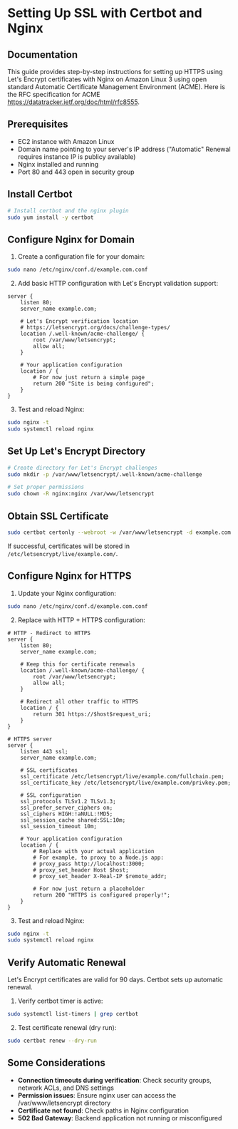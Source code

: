 # Setting Up SSL with Certbot and Nginx

## Documentation

This guide provides step-by-step instructions for setting up HTTPS using Let's Encrypt certificates with Nginx on Amazon Linux 3 using open standard Automatic Certificate Management Environment (ACME). Here is the RFC specification for ACME https://datatracker.ietf.org/doc/html/rfc8555.

## Prerequisites

- EC2 instance with Amazon Linux
- Domain name pointing to your server's IP address ("Automatic" Renewal requires instance IP is publicy available)
- Nginx installed and running
- Port 80 and 443 open in security group

## Install Certbot

```bash
# Install certbot and the nginx plugin
sudo yum install -y certbot
```

## Configure Nginx for Domain

1. Create a configuration file for your domain:

```bash
sudo nano /etc/nginx/conf.d/example.com.conf
```

2. Add basic HTTP configuration with Let's Encrypt validation support:

```nginx
server {
    listen 80;
    server_name example.com;

    # Let's Encrypt verification location
    # https://letsencrypt.org/docs/challenge-types/
    location /.well-known/acme-challenge/ {
        root /var/www/letsencrypt;
        allow all;
    }

    # Your application configuration
    location / {
        # For now just return a simple page
        return 200 "Site is being configured";
    }
}
```

3. Test and reload Nginx:

```bash
sudo nginx -t
sudo systemctl reload nginx
```

## Set Up Let's Encrypt Directory

```bash
# Create directory for Let's Encrypt challenges
sudo mkdir -p /var/www/letsencrypt/.well-known/acme-challenge

# Set proper permissions
sudo chown -R nginx:nginx /var/www/letsencrypt
```

## Obtain SSL Certificate

```bash
sudo certbot certonly --webroot -w /var/www/letsencrypt -d example.com
```

If successful, certificates will be stored in `/etc/letsencrypt/live/example.com/`.

## Configure Nginx for HTTPS

1. Update your Nginx configuration:

```bash
sudo nano /etc/nginx/conf.d/example.com.conf
```

2. Replace with HTTP + HTTPS configuration:

```nginx
# HTTP - Redirect to HTTPS
server {
    listen 80;
    server_name example.com;

    # Keep this for certificate renewals
    location /.well-known/acme-challenge/ {
        root /var/www/letsencrypt;
        allow all;
    }

    # Redirect all other traffic to HTTPS
    location / {
        return 301 https://$host$request_uri;
    }
}

# HTTPS server
server {
    listen 443 ssl;
    server_name example.com;

    # SSL certificates
    ssl_certificate /etc/letsencrypt/live/example.com/fullchain.pem;
    ssl_certificate_key /etc/letsencrypt/live/example.com/privkey.pem;

    # SSL configuration
    ssl_protocols TLSv1.2 TLSv1.3;
    ssl_prefer_server_ciphers on;
    ssl_ciphers HIGH:!aNULL:!MD5;
    ssl_session_cache shared:SSL:10m;
    ssl_session_timeout 10m;

    # Your application configuration
    location / {
        # Replace with your actual application
        # For example, to proxy to a Node.js app:
        # proxy_pass http://localhost:3000;
        # proxy_set_header Host $host;
        # proxy_set_header X-Real-IP $remote_addr;
        
        # For now just return a placeholder
        return 200 "HTTPS is configured properly!";
    }
}
```

3. Test and reload Nginx:

```bash
sudo nginx -t
sudo systemctl reload nginx
```

## Verify Automatic Renewal

Let's Encrypt certificates are valid for 90 days. Certbot sets up automatic renewal. 

1. Verify certbot timer is active:

```bash
sudo systemctl list-timers | grep certbot
```

2. Test certificate renewal (dry run):

```bash
sudo certbot renew --dry-run
```

## Some Considerations 

- **Connection timeouts during verification**: Check security groups, network ACLs, and DNS settings
- **Permission issues**: Ensure nginx user can access the /var/www/letsencrypt directory
- **Certificate not found**: Check paths in Nginx configuration
- **502 Bad Gateway**: Backend application not running or misconfigured
